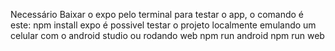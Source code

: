 Necessário Baixar o expo pelo terminal para testar o app, o comando é este:
  npm install expo
é possivel testar o projeto localmente emulando um celular com o android studio ou rodando web
  npm run android
  npm run web
